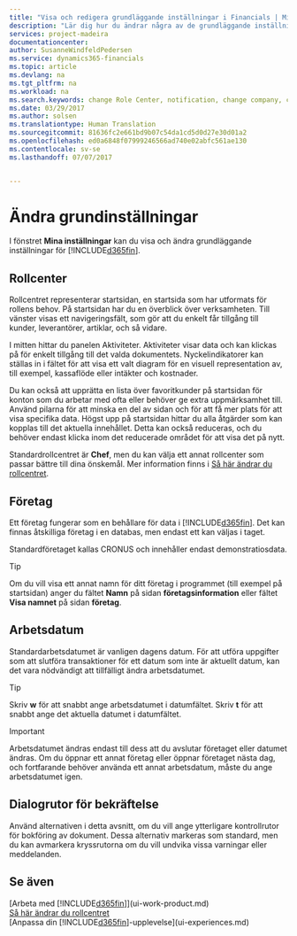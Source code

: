 ```yaml
---
title: "Visa och redigera grundläggande inställningar i Financials | Microsoft Docs"
description: "Lär dig hur du ändrar några av de grundläggande inställningarna i Financials, till exempel, rollcenter, företag eller arbetsdatumet."
services: project-madeira
documentationcenter: 
author: SusanneWindfeldPedersen
ms.service: dynamics365-financials
ms.topic: article
ms.devlang: na
ms.tgt_pltfrm: na
ms.workload: na
ms.search.keywords: change Role Center, notification, change company, change work date
ms.date: 03/29/2017
ms.author: solsen
ms.translationtype: Human Translation
ms.sourcegitcommit: 81636fc2e661bd9b07c54da1cd5d0d27e30d01a2
ms.openlocfilehash: ed0a6848f07999246566ad740e02abfc561ae130
ms.contentlocale: sv-se
ms.lasthandoff: 07/07/2017


---
```

# <a name="changing-basic-settings"></a>Ändra grundinställningar
I fönstret **Mina inställningar** kan du visa och ändra grundläggande inställningar för [!INCLUDE[d365fin](includes/d365fin_md.md)].  

## <a name="role-center"></a>Rollcenter
Rollcentret representerar startsidan, en startsida som har utformats för rollens behov. På startsidan har du en överblick över verksamheten. Till vänster visas ett navigeringsfält, som gör att du enkelt får tillgång till kunder, leverantörer, artiklar, och så vidare.

I mitten hittar du panelen Aktiviteter. Aktiviteter visar data och kan klickas på för enkelt tillgång till det valda dokumentets. Nyckelindikatorer kan ställas in i fältet för att visa ett valt diagram för en visuell representation av, till exempel, kassaflöde eller intäkter och kostnader.

Du kan också att upprätta en lista över favoritkunder på startsidan för konton som du arbetar med ofta eller behöver ge extra uppmärksamhet till. Använd pilarna för att minska en del av sidan och för att få mer plats för att visa specifika data. Högst upp på startsidan hittar du alla åtgärder som kan kopplas till det aktuella innehållet. Detta kan också reduceras, och du behöver endast klicka inom det reducerade området för att visa det på nytt.

Standardrollcentret är **Chef**, men du kan välja ett annat rollcenter som passar bättre till dina önskemål. Mer information finns i [Så här ändrar du rollcentret](change-role.md).

## <a name="company"></a>Företag
Ett företag fungerar som en behållare för data i [!INCLUDE[d365fin](includes/d365fin_md.md)]. Det kan finnas åtskilliga företag i en databas, men endast ett kan väljas i taget.

Standardföretaget kallas CRONUS och innehåller endast demonstratiosdata.

> [!TIP]  
>   Om du vill visa ett annat namn för ditt företag i programmet (till exempel på startsidan) anger du fältet **Namn** på sidan **företagsinformation** eller fältet **Visa namnet** på sidan **företag**.  

## <a name="work-date"></a>Arbetsdatum
Standardarbetsdatumet är vanligen dagens datum. För att utföra uppgifter som att slutföra transaktioner för ett datum som inte är aktuellt datum, kan det vara nödvändigt att tillfälligt ändra arbetsdatumet.

> [!TIP]  
>   Skriv **w** för att snabbt ange arbetsdatumet i datumfältet. Skriv **t** för att snabbt ange det aktuella datumet i datumfältet.

> [!IMPORTANT]  
>   Arbetsdatumet ändras endast till dess att du avslutar företaget eller datumet ändras. Om du öppnar ett annat företag eller öppnar företaget nästa dag, och fortfarande behöver använda ett annat arbetsdatum, måste du ange arbetsdatumet igen.

## <a name="confirmation-dialogs"></a>Dialogrutor för bekräftelse
Använd alternativen i detta avsnitt, om du vill ange ytterligare kontrollrutor för bokföring av dokument. Dessa alternativ markeras som standard, men du kan avmarkera kryssrutorna om du vill undvika vissa varningar eller meddelanden.

## <a name="see-also"></a>Se även
[Arbeta med [!INCLUDE[d365fin](includes/d365fin_md.md)]](ui-work-product.md)  
[Så här ändrar du rollcentret](change-role.md)  
[Anpassa din [!INCLUDE[d365fin](includes/d365fin_md.md)]-upplevelse](ui-experiences.md)  

